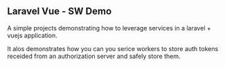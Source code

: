 ## Laravel Vue - SW Demo

A simple projects demonstrating how to leverage services in a laravel + vuejs application.

It alos demonstrates how you can you serice workers to store auth tokens receided from an authorization server
and safely store them.
